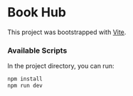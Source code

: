 # Book Hub

This project was bootstrapped with [Vite](https://vitejs.dev/).

### Available Scripts

In the project directory, you can run:

```bash
npm install
npm run dev

